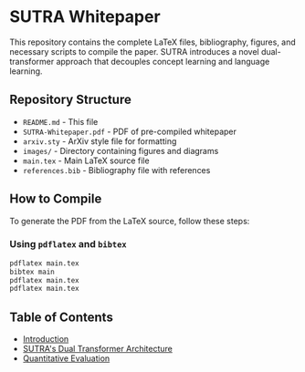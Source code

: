 # SUTRA Whitepaper
This repository contains the complete LaTeX files, bibliography, figures, and necessary scripts to compile the paper. SUTRA introduces a novel dual-transformer approach that decouples concept learning and language learning.


## Repository Structure

- `README.md` - This file
- `SUTRA-Whitepaper.pdf` - PDF of pre-compiled whitepaper
- `arxiv.sty` - ArXiv style file for formatting
- `images/` - Directory containing figures and diagrams
- `main.tex` - Main LaTeX source file
- `references.bib` - Bibliography file with references

## How to Compile

To generate the PDF from the LaTeX source, follow these steps:

### Using `pdflatex` and `bibtex`
```sh
pdflatex main.tex
bibtex main
pdflatex main.tex
pdflatex main.tex
```

## Table of Contents
- [Introduction](#Introduction)
- [SUTRA's Dual Transformer Architecture](#sutra-models-comes-in-multiple-flavors)
- [Quantitative Evaluation](#repository-structure)
